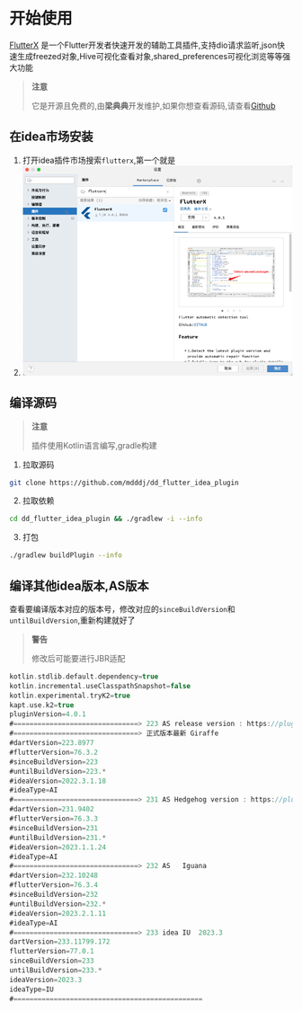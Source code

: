 # 开始使用

[FlutterX](https://flutterx.itbug.shop) 是一个Flutter开发者快速开发的辅助工具插件,支持dio请求监听,json快速生成freezed对象,Hive可视化查看对象,shared_preferences可视化浏览等等强大功能

> **注意**
>
> 它是开源且免费的,由**梁典典**开发维护,如果你想查看源码,请查看[Github](https://github.com/mdddj/dd_flutter_idea_plugin)

## 在idea市场安装

1. 打开idea插件市场搜索`flutterx`,第一个就是
2. ![flutterx](../assets/images/start_01.png)

## 编译源码

> **注意**
>
> 插件使用Kotlin语言编写,gradle构建

1. 拉取源码

```bash
git clone https://github.com/mdddj/dd_flutter_idea_plugin
```

2. 拉取依赖

```bash
cd dd_flutter_idea_plugin && ./gradlew -i --info
```

3. 打包

```bash
./gradlew buildPlugin --info
```

## 编译其他idea版本,AS版本

查看要编译版本对应的版本号，修改对应的`sinceBuildVersion`和`untilBuildVersion`,重新构建就好了

> **警告**
>
> 修改后可能要进行JBR适配

```kotlin
kotlin.stdlib.default.dependency=true
kotlin.incremental.useClasspathSnapshot=false
kotlin.experimental.tryK2=true
kapt.use.k2=true
pluginVersion=4.0.1
#===============================> 223 AS release version : https://plugins.jetbrains.com/docs/intellij/android-studio-releases-list.html
#===============================> 正式版本最新 Giraffe
#dartVersion=223.8977
#flutterVersion=76.3.2
#sinceBuildVersion=223
#untilBuildVersion=223.*
#ideaVersion=2022.3.1.18
#ideaType=AI
#===============================> 231 AS Hedgehog version : https://plugins.jetbrains.com/docs/intellij/android-studio-releases-list.html
#dartVersion=231.9402
#flutterVersion=76.3.3
#sinceBuildVersion=231
#untilBuildVersion=231.*
#ideaVersion=2023.1.1.24
#ideaType=AI
#===============================> 232 AS   Iguana
#dartVersion=232.10248
#flutterVersion=76.3.4
#sinceBuildVersion=232
#untilBuildVersion=232.*
#ideaVersion=2023.2.1.11
#ideaType=AI
#===============================> 233 idea IU  2023.3
dartVersion=233.11799.172
flutterVersion=77.0.1
sinceBuildVersion=233
untilBuildVersion=233.*
ideaVersion=2023.3
ideaType=IU
#===============================================
```

